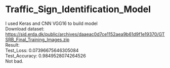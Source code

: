 # Traffic_Sign_Identification_Model
I used Keras and CNN VGG16 to build model  
Download dataset: https://sid.erda.dk/public/archives/daaeac0d7ce1152aea9b61d9f1e19370/GTSRB_Final_Training_Images.zip  
Result:  
Test_Loss: 0.07396675646305084  
Test_Accuracy: 0.9849528074264526  
Not bad.
